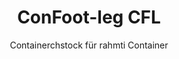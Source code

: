---
title: "ConFoot-leg CFL"
subtitle: "Containerchstock für rahmti Container"
mainImage: "/images/products/confoot-leg-cfl-main.jpg"
gallery:
  - "/images/products/confoot-leg-cfl-1.jpg"
  - "/images/products/confoot-leg-cfl-2.jpg"
  - "/images/products/confoot-leg-cfl-3.jpg"
shortDescription: "ConFoot-leg CFL isch speziell gmacht fir rahmti Container – es passt exakt in d'Rahm, sodass d'Container als Lagerbehälter für Flüssigkeite und anderi Material bruucht werde chönne."
technicalDescription: "S CFL-Modell isch uf sferischi Container usgerichtet, wo für de Transport vo Flüssigkeite, wo en hohe Druckaushaltig sueched, verwendet werde. D'sferischi Form tragt de Druck am beschte, aber drum brauche si en Rahm, damit si transportabel sind."
videoID: "C2KwnEb-npU"
faq:
  - question: "Was isch de ConFoot-leg CFL?"
    answer: |
      ConFoot-leg CFL isch speziell gmacht fir rahmti Container – es passt exakt in d'Rahm, sodass d'Container als Lagerbehälter für Flüssigkeite und anderi Material bruucht werde chönne.
  - question: "Wie funktioniert de ConFoot-leg CFL?"
    answer: |
      De ConFoot-leg CFL passt sicher in de Rahm vo sferischi Container und bietet stabili Halt, während er als Hochdruck-Flüssigkeitsspeicher bruucht wird. D'Chstöck sind so konstruiert, dass si de Druck aushalte und e stabili Basis für de Transport biete.
specifications:
  - name: "Gewicht"
    value: "24 kg pro Chstock"
  - name: "Tragfähigkeit"
    value: "30 Tonne"
  - name: "Einstellbereich"
    value: "1.043 mm bis 1.448 mm"
  - name: "Material"
    value: "Hochwäärtiger Stahl"
price: "3.500 EUR"
priceVAT: "4.235 EUR"
pricingNotes: "Masse-Rabatte sind verfügbar. Nimm Kontakt uf für meh Info."
buyLink: "/contact"
howToUse: |
  1. Setz de CFL-Chstock am Eck vom Container-Rahm.
  2. Schalt de Verriegeligsmechanismus ii.
  3. Stell d'Höchi no ein, wänn nötig, im Bereich vo 1.043 mm bis 1.448 mm.
  4. Wiederhol das für alli nötige Ecke.
  5. Senk dä Trailer ab und fahr wäg, während de Container sicher uf de Chstöck blibt.
benefits:
  - title: "Perfekti Rahm-Passig"
    description: "Entwicklet, damit d'Rahm vo sferische Container exakt passe."
  - title: "Flüssiglagerig"
    description: "Ermöglicht d'Verwändig vo Container als Lagerbehälter für Flüssigkeite, wo en hohe Druckaushaltig sueched."
  - title: "Spezialisierts Design"
    description: "Gschtaltet speziell für d'einzigarti Aforderige vo rahmte Container."
  - title: "Vielseitigi Aawendige"
    description: "Geeignet für verschiedeni Branche, wo spezialisierti Containerlagerig und -handhabig bruuchät."
  - title: "Sofort mobil"
    description: "Container sind jederziit beweggbar – fahrt eifach dä Trailer unter de Container, um d'Reis witer zfüehre."
  - title: "Choschtoptimierig"
    description: "Hilft, d'Choschte und d'Zyt optimal z'nutze, indem spezialisierti Containerhandhabig ohni zusätzlechi Gerät ermöglicht wird."
articleContent: |
  ## Was isch ConFoot-leg CFL?

  ConFoot-leg CFL isch e spezialiserti Løsig mit Containerchstöck, gmacht für rahmte Container. Anders als bim Standardcontainer müend sferischi Container, wo für de Transport vo Flüssigkeite mit hoher Druckaushaltig verwendet werde, drumrum Rahmä ha, damit si beweglich sind – d'sferischi Form träg de Druck am beschte. S CFL-Modell isch so entworfe, dass es in d'Rahm perfekt passt und so ermöglicht, dass die spezialisierti Container als Lagerbehälter für Flüssigkeite und anderi Material, wo Druckbeständigkeit bruuchät, dient.

  ## Hauptvorteil für d'spezialisierti Containerhandhabig

  De ConFoot-leg CFL bringt erheblichi betriebliche Vorteili für Unternähme, wo rahmte Container handhändlet – bri insbesondere für de Transport und d'Lagerig vo Flüssigkeite. Indem d'spezialisierti Container uf Chstöck gstellt werde chönne, chasch flexibel Lagerløsige für Flüssigkeite und andere druckempfindlichi Stoffe realisiere, ohni dass stets en permanenti Infrastruktur vorhande sii muess.

  S CFL-Modell ermöglicht Betriebe, ihre spezialisierten Containerprozessä optimal z'organisiere, indem es e sichere Unterstüzig während em Belade, Entlade und Lagerigsprozess biet. Die Vielseitigkeit macht de CFL zu ere ideale Løsig für Industries, wo uf de Transport und d'Storage vo Flüssigkeite und anderi Material, wo Druckbeständig sii, angewiese sind.

  ## Wie's funktioniert

  De ConFoot-leg CFL wird sicher an de Rahmä vo de spezialisierten Container befestigt und bietet stabile Unterstützig, während dr Container für Belade, Entlade oder Lagerig positioniert wird. D'Chstöck hän en Einstellbereich vo 1.043 mm bis 1.448 mm, was vielseitigi Positionierig in unterschiedliche Betriebsumgebige ermoeglicht. Jede Chstock wiegt 24 kg, was d'Handhabig für Bediener erleichtert, und s System het en beträchtlichi Tragfähigkeit vo 30 Tonne.

  D'Installationsprozess isch eifach:
  1. Setz d'CFL-Chstöck an de Eck vom Container-Rahm.
  2. Schalt de Verriegeligsmechanismus ii, um d'Chstöck z'sichere.
  3. Stell d'Höchi a, wie’s euri spezifischi Aforderige erfordere.
  4. Senk dä Trailer ab und fahr wäg, während de Container sicher uf de Chstöck gstützt bliibt.

  Wänn's Zit isch, de Container z'move, fahrt eifach dä Trailer wieder unter de Container, sichert de Container am Trailer, nimm d'Chstöck ab und mach d'Reis witer.

  ## Aawendige vom ConFoot-leg CFL

  ### Chemieindustrie
  D'Chemieindustrie profitiert beträchtlich vo dr Fähigkeit vum CFL, Container, wo zum Strueche und Transport vo Chemikaliä und Flüssigmaterial verwendet werde, sicher z'unterstütze. Indem d'spezialisierti Container uf Chstöck gstellt wärde, chönd Unternehmen flexible Lagerløsige schaffe, wo d'Integrität vo dr druckempfindliche Stoff erhalte und d'Platznutzung optimiere.

  ### Öl- und Gasbranche
  Für d'Öl- und Gasbranche bringt de CFL wertvolli Flexibilität i dr Handhabig vo Container, wo für verschiedeni Petroleumproduckte verwendet werde. D'Fähigkeit, die Container sicher uf Chstöck z'positioniere, ermöglicht effizienteri Belade- und Entladevorgänge und schafft temporäri Lagerkapazität während de Stoßzeiten im Betrieb.

  ### Lebensmittel- und Getränkeindustrie
  D'Lebensmittel- und Getränkeindustrie cha d'CFL-Chstöck nutze für Container, wo für de Transport und d'Lagerig vo flüssige Produkte im Foodbereich verwendet werde. D'Stabilität und Zuverlässigkeit vom System sorgt derfir, dass die empfindliche Stoffe sicher gehandhabt und g'lageret werde chönne – ohni Risiko vo Verunreinigig oder Schade.

  ### Wasserbehandlig und -versorgig
  Betriebe in de Wasserbehandlig und -versorgig chönd vo dr Fähigkeit vum CFL profitiere, Container, wo für de Struech und Transport vo Wasserbehandlungschemikaliä und anderi Flüssigmaterial verwendet werde, sicher z'unterstütze. Die Eigeschafte ermöglichen e flexibelere und effizienteri Verwaltung vo däne essenzielle Ressource.

  ## Technische Spezifikatione

  - **Tragfähigkeit**: 30 Tonne
  - **Gewicht**: 24 kg pro Chstock
  - **Einstellbereich**: 1.043 mm bis 1.448 mm
  - **Material**: Hochwäärtiger Stahl mit langlebiger Oberfläche
  - **Kompatibilität**: Spezialisierti rahmte Container, bri insbesondere die für Flüssigtransport designet sind

  De ConFoot-leg CFL stellt e spezialiserti Løsig für d'Handhabig vo rahmte Container dar und biet Betriebe en Möglichkeit, ihre Operatione mit sferische Container – wie jene, wo für Flüssigkeite und anderi Material, wo Druckbeständig sii, verwändet werde – optimal zu organisieren. Indem d'spezialisierti Container sicher uf Chstöck unterstützt werde, hilft de CFL Betriebe, e grösseri Effizienz und Flexibilität in ihre Containerhandhabig zu erziele.
---